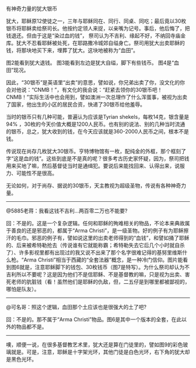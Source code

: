 有神奇力量的犹大银币

犹大，耶稣原12使徒之一，三年与耶稣同在、同行、同桌、同吃；最后竟以30枚银币将耶稣卖给祭司长。他按约定领人来捉，以亲嘴为记号。事后，他后悔了，把钱退还。但由于这是“染过血的钱”， 祭司认为不吉利、缘起不好，不纳回寺庙金库。犹大不忍看耶稣被处死，在耶路撒冷城郊自缢身亡。祭司用犹大出卖耶稣的钱，将那块地买下来，埋葬了犹大。这块地被称为“血田”。

图2能看到犹大退钱。
图3能看到左边是犹大自缢，脚下有些钱币。
图4是“血田”现况。

因此，“30银币”是英语里“出卖”的意思，譬如说，你兄弟出卖了你，没文化的你会对他说：“CNMB！”，有文化的我会说：“赶紧去领你的30银币吧！CNMB！”实际生活中也会用到，譬如澳洲一次总理作了什么浑蛋事，被视为出卖了国家，他出生的小区的居民合资，快递了30银币给他羞辱。

当时的银币只有几种可能，普遍认为应该是Tyrian shekels，每枚14克，银含量是94% ，30枚的今天价值大概是1200人民币。也有别的说法、别的几种当时流通的银币，总之，犹大收到的钱，在今天应该就是360-2000人民币之间，根本不是钱。

传说现在尚存几枚犹大30银币。亨特博物馆有一枚，配纯金的外框，那个框刻了字“这是血的钱”。这些到底是不是真的呢？很多考古历史家怀疑，因为，祭司把钱用来买地了嘛，然后基督徒当时是通缉犯。要说后来能找回来、认得出来，说服力、可能性不是很高。

无论如何，对于尚存、据说的30银币，天主教视为超级圣物，传说有各种神奇力量。

---------------

@5885老蒋：我看这钱不吉利…两百零二万也不能要?

回：不是的。这是一个复杂逻辑。任何和耶稣的殉难相关的物品，不论本来典故属于善良的还是邪恶的，都属于“Arma Christi”，是一级圣物。好的例子有为耶稣擦汗的毛巾。邪恶的例子有，譬如说这里的出卖老师得到的“血钱”，和譬如捅了耶稣的、后来被希特勒抢去（传说谁有它就能称霸；希特勒失去它后几个小时就自杀了）、许多影视里都有出现过的我又说不出来了那个名字很难记得的基努里维斯什么枪。“Arma Christi”相当于西藏的“全套法器”概念，是一种冷门信仰。图片能看到图6就是，注意耶稣脚下的钱包、30枚钱币（图7是特写）。为什么祭司却认为不吉利所以不要呢？这是因为他们不是信耶稣、不是基督教的嘛，只是视为出卖、害死老师的肮脏钱（看！虽然他们是耶稣的仇敌，但，二五仔是到哪里都被鄙视的，哪怕是队友）。

---------------

@可名哥：照这个逻辑，血田那个土应该也是很强大的土了吧?

回：不是的。那不属于“Arma Christi”物品。图6是其中一个版本的全套，在此以外的物品都不是。

---------------

噢，顺便一说，在很多基督教艺术里，犹大还是算在门徒里的，譬如图9的彩色玻璃就是。可是，注意，耶稣是十字架光环，其他门徒是白色光环，右下角的犹大却是黑色光环。
